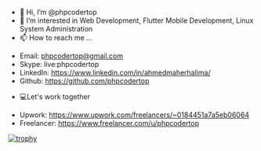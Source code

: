 - 👋 Hi, I’m @phpcodertop
- 👀 I’m interested in Web Development, Flutter Mobile Development, Linux System Administration
- 📫 How to reach me ...
 * Email: phpcodertop@gmail.com
 * Skype: live:phpcodertop
 * LinkedIn: https://www.linkedin.com/in/ahmedmaherhalima/
 * Github: https://github.com/phpcodertop

- ‍💻Let's work together
 * Upwork: https://www.upwork.com/freelancers/~0184451a7a5eb06064
 * Freelancer: https://www.freelancer.com/u/phpcodertop

[![trophy](https://github-profile-trophy.vercel.app/?username=phpcodertop)](https://github.com/ryo-ma/github-profile-trophy)
 
<!---
phpcodertop/phpcodertop is a ✨ special ✨ repository because its `README.md` (this file) appears on your GitHub profile.
You can click the Preview link to take a look at your changes.
--->
